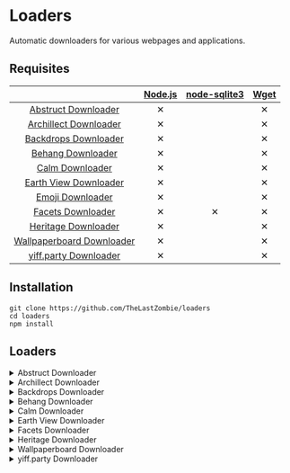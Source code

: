 # Loaders

Automatic downloaders for various webpages and applications.

## Requisites

|                                                                                                                          | [Node.js](https://nodejs.org/) | [node-sqlite3](https://github.com/mapbox/node-sqlite3) | [Wget](https://www.gnu.org/software/wget/) |
| :----------------------------------------------------------------------------------------------------------------------: | :----------------------------: | :----------------------------------------------------: | :----------------------------------------: |
| [Abstruct Downloader](https://github.com/TheLastZombie/loaders/blob/master/loaders/Abstruct%20Downloader.js)             | ✕                              |                                                        | ✕                                          |
| [Archillect Downloader](https://github.com/TheLastZombie/loaders/blob/master/loaders/Archillect%20Downloader.js)         | ✕                              |                                                        | ✕                                          |
| [Backdrops Downloader](https://github.com/TheLastZombie/loaders/blob/master/loaders/Backdrops%20Downloader.js)           | ✕                              |                                                        | ✕                                          |
| [Behang Downloader](https://github.com/TheLastZombie/loaders/blob/master/loaders/Behang%20Downloader.js)                 | ✕                              |                                                        | ✕                                          |
| [Calm Downloader](https://github.com/TheLastZombie/loaders/blob/master/loaders/Calm%20Downloader.js)                     | ✕                              |                                                        | ✕                                          |
| [Earth View Downloader](https://github.com/TheLastZombie/loaders/blob/master/loaders/Earth%20View%20Downloader.js)       | ✕                              |                                                        | ✕                                          |
| [Emoji Downloader](https://github.com/TheLastZombie/loaders/blob/master/loaders/Emoji%20Downloader.js)                   | ✕                              |                                                        | ✕                                          |
| [Facets Downloader](https://github.com/TheLastZombie/loaders/blob/master/loaders/Facets%20Downloader.js)                 | ✕                              | ✕                                                      | ✕                                          |
| [Heritage Downloader](https://github.com/TheLastZombie/loaders/blob/master/loaders/Heritage%20Downloader.js)             | ✕                              |                                                        | ✕                                          |
| [Wallpaperboard Downloader](https://github.com/TheLastZombie/loaders/blob/master/loaders/Wallpaperboard%20Downloader.js) | ✕                              |                                                        | ✕                                          |
| [yiff.party Downloader](https://github.com/TheLastZombie/loaders/blob/master/loaders/yiff.party%20Downloader.js)         | ✕                              |                                                        | ✕                                          |

## Installation

```
git clone https://github.com/TheLastZombie/loaders
cd loaders
npm install
```

## Loaders

<details><summary>Abstruct Downloader</summary><br>
<p>Downloads all wallpapers from the <a href="http://abstruct.co">Abstruct</a> collection by Hampus Olsson.

```
Abstruct Downloader

Loading categories...

Downloading category BLEND...

Downloading image Leaving Hawkins - Eugene...
```

</p>
</details>

<details><summary>Archillect Downloader</summary><br>
<p>Downloads all images collected by <a href="http://archillect.com/">Archillect</a>, the synthetic intelligence.

```
Archillect Downloader

Retrieving latest image ID...

Downloading 1/250000 (1)...
```

</p>
</details>

<details><summary>Backdrops Downloader</summary><br>
<p>Downloads all wallpapers from <a href="https://backdrops.io/">Backdrops</a> via their semi-public API.

```
Backdrops Downloader

Getting wallpaper list...

Downloading 1/2747 (76500)...
```

</p>
</details>

<details><summary>Behang Downloader</summary><br>
<p>Downloads all wallpapers from <a href="https://knokfirst.com/behang/">Behang</a> via their semi-public API.

```
Behang Downloader

Getting wallpaper list...

Downloading category 1/38 (Colorgasm)...

Downloading image 1/8 (Colorgasm1)...
```

</p>
</details>

<details><summary>Calm Downloader</summary><br>
<p>Downloads all scenes including photo, video and audio assets from <a href="https://www.calm.com/meditate">Calm</a>.

```
Calm Downloader

Retrieving scene database...

Downloading 1/39 (ZFlV8dbxPd)...
```

</p>
</details>

<details><summary>Earth View Downloader</summary><br>
<p>Downloads all images from the <a href="https://earthview.withgoogle.com/">Earth View</a> collection by Google.

```
Earth View Downloader

Some images will be skipped. This is not a bug.
Not all digits within the 1003 to 7023 range are mapped to images.

Downloading 1/6021 (1003)...
```

</p>
</details>

<details><summary>Facets Downloader</summary><br>
<p>Downloads all <a href="http://www.facets.la/">Facets</a> images in all available resolutions via the app's facets.db.

```
Facets Downloader

Importing dependencies...
Importing Facets database...
Parsing imported database...

Downloading Facets 365...

Downloading 1/364 (Facets)...
```

</p>
</details>

<details><summary>Heritage Downloader</summary><br>
<p>Downloads photos, snapshots, music tracks and soundscapes for every heritage from the <a href="https://www.sony.net/united/clock/">α CLOCK</a> project.

```
Heritage Downloader

Retrieving heritage database...

Downloading 1/50 (iguazu)...
```

</p>
</details>

<details><summary>Wallpaperboard Downloader</summary><br>
<p>Downloads all wallpapers from a <a href="https://github.com/danimahardhika/wallpaperboard">Wallpaperboard</a> source.

```
Wallpaperboard Downloader

Getting wallpaper list...

Downloading 1/28 (Nougat Wallpaper 1)...
```

</p>
</details>

<details><summary>yiff.party Downloader</summary><br>
<p>Downloads the creators and all artist-specific JSON files from <a href="https://yiff.party/">yiff.party</a>.

```
yiff.party Downloader

Importing dependencies...
Retrieving creator database...

Downloading 1/20443 (25634849)...
```

</p>
</details>
